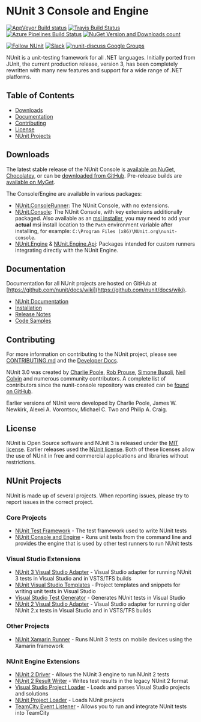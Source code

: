 # NUnit 3 Console and Engine #

[![AppVeyor Build status](https://ci.appveyor.com/api/projects/status/81uhucr7tlq2kwup/branch/master?svg=true)](https://ci.appveyor.com/project/CharliePoole/nunit-console/branch/master) [![Travis Build Status](https://travis-ci.org/nunit/nunit-console.svg?branch=master)](https://travis-ci.org/nunit/nunit-console) [![Azure Pipelines Build Status](https://nunit.visualstudio.com/NUnit/_apis/build/status/NUnit%20Engine%20&%20Console/NUnit%20Console%20CI?branchName=master)](https://nunit.visualstudio.com/NUnit/_build/latest?definitionId=13&branchName=master) [![NuGet Version and Downloads count](https://buildstats.info/nuget/NUnit.ConsoleRunner)](https://www.nuget.org/packages/NUnit.ConsoleRunner) 

[![Follow NUnit](https://img.shields.io/twitter/follow/nunit.svg?style=social)](https://twitter.com/nunit) [![Slack](https://img.shields.io/badge/chat-on%20Slack-brightgreen)](https://join.slack.com/t/nunit/shared_invite/zt-jz58jw68-Led8y3WH4n2a~Y5WjuOpKA) [![nunit-discuss Google Groups](https://img.shields.io/badge/mailing%20list-nunit--discuss-blue.svg)](https://groups.google.com/forum/#!forum/nunit-discuss)

NUnit is a unit-testing framework for all .NET languages. Initially ported from JUnit, the current production release, version 3, has been completely rewritten with many new features and support for a wide range of .NET platforms.

## Table of Contents ##

- [Downloads](#downloads)
- [Documentation](#documentation)
- [Contributing](#contributing)
- [License](#license)
- [NUnit Projects](#nunit-projects)

## Downloads ##

The latest stable release of the NUnit Console is [available on NuGet](https://www.nuget.org/packages/NUnit.ConsoleRunner/), [Chocolatey](https://chocolatey.org/packages/nunit-console-runner), or can be [downloaded from GitHub](https://github.com/nunit/nunit-console/releases). Pre-release builds are [available on MyGet](https://www.myget.org/feed/nunit/package/nuget/NUnit.ConsoleRunner).

The Console/Engine are available in various packages:
- [NUnit.ConsoleRunner](https://www.nuget.org/packages/NUnit.ConsoleRunner/): The NUnit Console, with no extensions.
- [NUnit.Console](https://www.nuget.org/packages/NUnit.Console/): The NUnit Console, with key extensions additionally packaged. Also available as an [msi installer](https://github.com/nunit/nunit-console/releases), you may need to add your **actual** msi install location to the `Path` environment variable after installing, for example: `C:\Program Files (x86)\NUnit.org\nunit-console`.
- [NUnit.Engine](https://www.nuget.org/packages/NUnit.Engine/) & [NUnit.Engine.Api](https://www.nuget.org/packages/NUnit.Engine.Api/): Packages intended for custom runners integrating directly with the NUnit Engine. 

## Documentation ##

Documentation for all NUnit projects are hosted on GitHub at [https://github.com/nunit/docs/wiki](https://github.com/nunit/docs/wiki).

- [NUnit Documentation](https://github.com/nunit/docs/wiki/NUnit-Documentation)
- [Installation](https://github.com/nunit/docs/wiki/Installation)
- [Release Notes](https://github.com/nunit/docs/wiki/Release-Notes)
- [Code Samples](https://github.com/nunit/docs/wiki/Samples)

## Contributing ##

For more information on contributing to the NUnit project, please see [CONTRIBUTING.md](https://github.com/nunit/nunit-console/blob/master/CONTRIBUTING.md) and the [Developer Docs](https://github.com/nunit/docs/wiki/Team-Practices#technical-practices).

NUnit 3.0 was created by [Charlie Poole](https://github.com/CharliePoole), [Rob Prouse](https://github.com/rprouse), [Simone Busoli](https://github.com/simoneb), [Neil Colvin](https://github.com/oznetmaster) and numerous community contributors. A complete list of contributors since the nunit-console repository was created can be [found on GitHub](https://github.com/nunit/nunit-console/graphs/contributors).

Earlier versions of NUnit were developed by Charlie Poole, James W. Newkirk, Alexei A. Vorontsov, Michael C. Two and Philip A. Craig.

## License ##

NUnit is Open Source software and NUnit 3 is released under the [MIT license](https://github.com/nunit/docs/wiki/License). Earlier releases used the [NUnit license](http://www.nunit.org/nuget/license.html). Both of these licenses allow the use of NUnit in free and commercial applications and libraries without restrictions.

## NUnit Projects ##

NUnit is made up of several projects. When reporting issues, please try to report issues in the correct project.

### Core Projects ###

- [NUnit Test Framework](https://github.com/nunit/nunit) - The test framework used to write NUnit tests
- [NUnit Console and Engine](https://github.com/nunit/nunit-console) - Runs unit tests from the command line and provides the engine that is used by other test runners to run NUnit tests

### Visual Studio Extensions ###

- [NUnit 3 Visual Studio Adapter](https://github.com/nunit/nunit3-vs-adapter) - Visual Studio adapter for running NUnit 3 tests in Visual Studio and in VSTS/TFS builds
- [NUnit Visual Studio Templates](https://github.com/nunit/nunit-vs-templates) - Project templates and snippets for writing unit tests in Visual Studio
- [Visual Studio Test Generator](https://github.com/nunit/nunit-vs-testgenerator) - Generates NUnit tests in Visual Studio
- [NUnit 2 Visual Studio Adapter](https://github.com/nunit/nunit-vs-adapter) - Visual Studio adapter for running older NUnit 2.x tests in Visual Studio and in VSTS/TFS builds

### Other Projects ###

- [NUnit Xamarin Runner](https://github.com/nunit/nunit.xamarin) - Runs NUnit 3 tests on mobile devices using the Xamarin framework

### NUnit Engine Extensions ###

- [NUnit 2 Driver](https://github.com/nunit/nunit-v2-framework-driver) - Allows the NUnit 3 engine to run NUnit 2 tests
- [NUnit 2 Result Writer](https://github.com/nunit/nunit-v2-result-writer) - Writes test results in the legacy NUnit 2 format
- [Visual Studio Project Loader](https://github.com/nunit/vs-project-loader) - Loads and parses Visual Studio projects and solutions
- [NUnit Project Loader](https://github.com/nunit/nunit-project-loader) - Loads NUnit projects
- [TeamCity Event Listener](https://github.com/nunit/teamcity-event-listener) - Allows you to run and integrate NUnit tests into TeamCity
